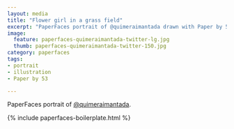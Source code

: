 ```yaml
---
layout: media
title: "Flower girl in a grass field"
excerpt: "PaperFaces portrait of @quimeraimantada drawn with Paper by 53 on an iPad."
image: 
  feature: paperfaces-quimeraimantada-twitter-lg.jpg
  thumb: paperfaces-quimeraimantada-twitter-150.jpg
category: paperfaces
tags: 
- portrait
- illustration
- Paper by 53

---
```


PaperFaces portrait of [@quimeraimantada](http://twitter.com/quimeraimantada).

{% include paperfaces-boilerplate.html %}
